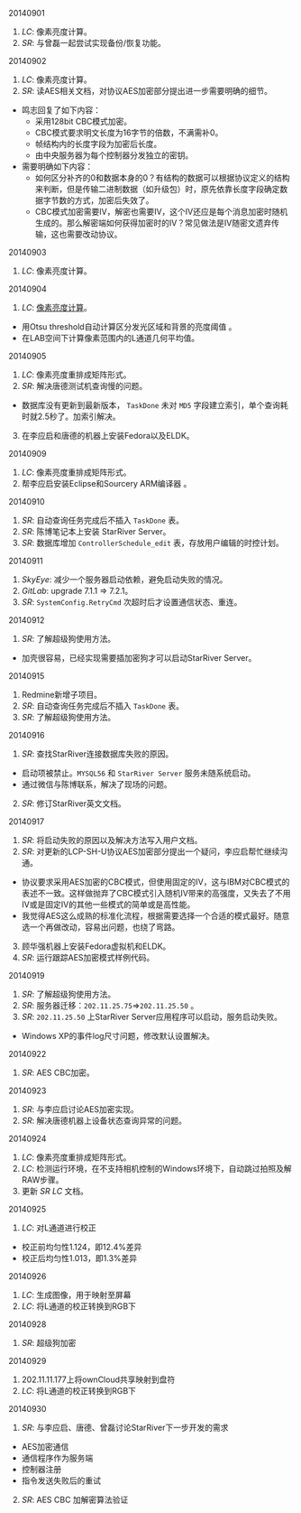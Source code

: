 20140901

1. *LC*: 像素亮度计算。
2. *SR*: 与曾磊一起尝试实现备份/恢复功能。

20140902

1. *LC*: 像素亮度计算。
2. *SR*: 读AES相关文档，对协议AES加密部分提出进一步需要明确的细节。
  - 鸣志回复了如下内容：
    * 采用128bit CBC模式加密。
    * CBC模式要求明文长度为16字节的倍数，不满需补0。
    * 帧结构内的长度字段为加密后长度。
    * 由中央服务器为每个控制器分发独立的密钥。
  - 需要明确如下内容：
    * 如何区分补齐的0和数据本身的0？有结构的数据可以根据协议定义的结构来判断，但是传输二进制数据（如升级包）时，原先依靠长度字段确定数据字节数的方式，加密后失效了。
    * CBC模式加密需要IV，解密也需要IV，这个IV还应是每个消息加密时随机生成的。那么解密端如何获得加密时的IV？常见做法是IV随密文遗弃传输，这也需要改动协议。

20140903

1. *LC*: 像素亮度计算。

20140904

1. *LC*: [像素亮度计算](http://www.qingpei.me/LED-Calibration/brightness/index.html)。
  - 用Otsu threshold自动计算区分发光区域和背景的亮度阈值 。
  - 在LAB空间下计算像素范围内的L通道几何平均值。

20140905

1. *LC*: 像素亮度重排成矩阵形式。
2. *SR*: 解决唐德测试机查询慢的问题。
  - 数据库没有更新到最新版本， `TaskDone` 未对 `MD5` 字段建立索引，单个查询耗时就2.5秒了。加索引解决。
3. 在李应启和唐德的机器上安装Fedora以及ELDK。

20140909

1. *LC*: 像素亮度重排成矩阵形式。
2. 帮李应启安装Eclipse和Sourcery ARM编译器 。

20140910

1. *SR*: 自动查询任务完成后不插入 `TaskDone` 表。
2. *SR*: 陈博笔记本上安装 StarRiver Server。
3. *SR*: 数据库增加 `ControllerSchedule_edit` 表，存放用户编辑的时控计划。

20140911

1. *SkyEye*: 减少一个服务器启动依赖，避免启动失败的情况。
2. *GitLab*: upgrade 7.1.1 => 7.2.1。
3. *SR*: `SystemConfig.RetryCmd` 次超时后才设置通信状态、重连。

20140912

1. *SR*: 了解超级狗使用方法。
  - 加壳很容易，已经实现需要插加密狗才可以启动StarRiver Server。

20140915

1. Redmine新增子项目。
2. *SR*: 自动查询任务完成后不插入 `TaskDone` 表。
3. *SR*: 了解超级狗使用方法。

20140916

1. *SR*: 查找StarRiver连接数据库失败的原因。
  - 启动项被禁止。`MYSQL56` 和 `StarRiver Server` 服务未随系统启动。
  - 通过微信与陈博联系，解决了现场的问题。
2. *SR*: 修订StarRiver英文文档。

20140917

1. *SR*: 将启动失败的原因以及解决方法写入用户文档。
2. *SR*: 对更新的LCP-SH-U协议AES加密部分提出一个疑问，李应启帮忙继续沟通。
  - 协议要求采用AES加密的CBC模式，但使用固定的IV，这与IBM对CBC模式的表述不一致。这样做抛弃了CBC模式引入随机IV带来的高强度，又失去了不用IV或是固定IV的其他一些模式的简单或是高性能。
  - 我觉得AES这么成熟的标准化流程，根据需要选择一个合适的模式最好。随意选一个再做改动，容易出问题，也绕了弯路。
3. 顾华强机器上安装Fedora虚拟机和ELDK。
4. *SR*: 运行跟踪AES加密模式样例代码。

20140919

1. *SR*: 了解超级狗使用方法。
2. *SR*: 服务器迁移：`202.11.25.75`=>`202.11.25.50` 。
3. *SR*: `202.11.25.50` 上StarRiver Server应用程序可以启动，服务启动失败。
  - Windows XP的事件log尺寸问题，修改默认设置解决。

20140922

1. *SR*: AES CBC加密。


20140923

1. *SR*: 与李应启讨论AES加密实现。
2. *SR*: 解决唐德机器上设备状态查询异常的问题。

20140924

1. *LC*: 像素亮度重排成矩阵形式。
2. *LC*: 检测运行环境，在不支持相机控制的Windows环境下，自动跳过拍照及解RAW步骤。
3. 更新 *SR* *LC* 文档。

20140925

1. *LC*: 对L通道进行校正
  - 校正前均匀性1.124，即12.4%差异
  - 校正后均匀性1.013，即1.3%差异

20140926

1. *LC*: 生成图像，用于映射至屏幕
2. *LC*: 将L通道的校正转换到RGB下

20140928

1. *SR*: 超级狗加密

20140929

1. 202.11.11.177上将ownCloud共享映射到盘符
2. *LC*: 将L通道的校正转换到RGB下

20140930

1. *SR*: 与李应启、唐德、曾磊讨论StarRiver下一步开发的需求
  - AES加密通信
  - 通信程序作为服务端
  - 控制器注册
  - 指令发送失败后的重试
2. *SR*: AES CBC 加解密算法验证
